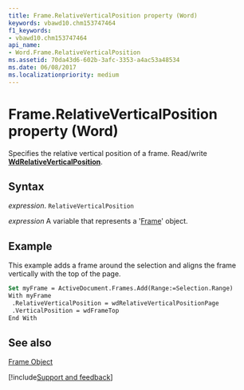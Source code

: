 ```yaml
---
title: Frame.RelativeVerticalPosition property (Word)
keywords: vbawd10.chm153747464
f1_keywords:
- vbawd10.chm153747464
api_name:
- Word.Frame.RelativeVerticalPosition
ms.assetid: 70da43d6-602b-3afc-3353-a4ac53a48534
ms.date: 06/08/2017
ms.localizationpriority: medium
---
```



# Frame.RelativeVerticalPosition property (Word)

Specifies the relative vertical position of a frame. Read/write **[WdRelativeVerticalPosition](Word.WdRelativeVerticalPosition.md)**.


## Syntax

_expression_. `RelativeVerticalPosition`

_expression_ A variable that represents a '[Frame](Word.Frame.md)' object.


## Example

This example adds a frame around the selection and aligns the frame vertically with the top of the page.


```vb
Set myFrame = ActiveDocument.Frames.Add(Range:=Selection.Range) 
With myFrame 
 .RelativeVerticalPosition = wdRelativeVerticalPositionPage 
 .VerticalPosition = wdFrameTop 
End With
```


## See also


[Frame Object](Word.Frame.md)

[!include[Support and feedback](~/includes/feedback-boilerplate.md)]